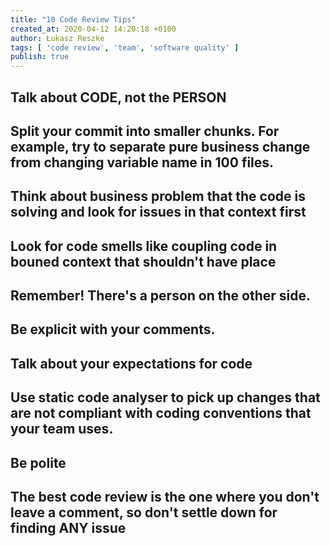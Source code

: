 ```yaml
---
title: "10 Code Review Tips"
created_at: 2020-04-12 14:20:18 +0100
author: Łukasz Reszke
tags: [ 'code review', 'team', 'software quality' ]
publish: true
---
```

<!-- more -->

## Talk about CODE, not the PERSON 
## Split your commit into smaller chunks. For example, try to separate pure business change from changing variable name in 100 files.
## Think about business problem that the code is solving and look for issues in that context first
## Look for code smells like coupling code in bouned context that shouldn't have place
## Remember! There's a person on the other side. 
## Be explicit with your comments.
## Talk about your expectations for code
## Use static code analyser to pick up changes that are not compliant with coding conventions that your team uses.
## Be polite
## The best code review is the one where you don't leave a comment, so don't settle down for finding ANY issue
